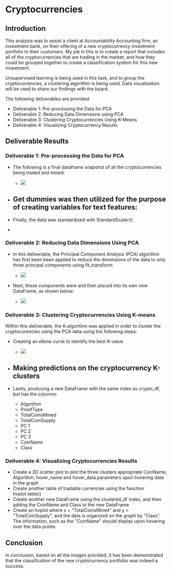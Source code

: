 # Cryptocurrencies

## Introduction

This analysis was to assist a client at Accountability Accounting firm, an investment bank, on their offering of a new cryptocurrency investment portfolio to their customers. My job in this is to create a report that includes all of the cryptocurrencies that are trading in the market, and how they could be grouped together to create a classification system for this new investment. 

Unsupervised learning is being used in this task, and to group the cryptocurrencies, a clustering algorithm is being used. Data visualization will be used to share our findings with the board.

The following deliverables are provided:
- Deliverable 1: Pre-processing the Data for PCA
- Deliverable 2: Reducing Data Dimensions using PCA
- Deliverable 3: Clustering Cryptocurrencies Using K-Means
- Deliverable 4: Visualizing Cryptocurrency Results

## Deliverable Results

### Deliverable 1: Pre-processing the Data for PCA

- The following is a final dataframe snapshot of all the cryptocurrencies being traded and mined:
  - ![](Photos/Deliverable_1)

- Get dummies was then utilized for the purpose of creating variables for text features:
  - 

- Finally, the data was standardized with StandardScaler():
 - 

### Deliverable 2: Reducing Data Dimensions Using PCA

- In this deliverable, the Principal Component Analysis (PCA) algorithm has first been been applied to reduce the dimensions of the data to only three principal components using fit_transform: 
  - ![](Photos/Deliverable_2a)

- Next, these components were and then placed into its own new DataFrame, as shown below:
  - ![](Photos/Deliverable_2b)

### Deliverable 3: Clustering Cryptocurrencies Using K-means

Within this deliverable, the K-algorithm was applied in order to cluster the cryptocurencies using the PCA data using the following steps:
- Creating an elbow curve to identify the best K-value
  - ![](Photos/Elbow_curve)

- Making predictions on the cryptocurrency K-clusters
  - 
- Lastly, producing a new DataFrame with the same index as crypto_df, but has the columns:
    - Algorithm
    - ProofType
    - TotalCoinsMined
    - TotalCoinSupply
    - PC 1
    - PC 2
    - PC 3
    - CoinName
    - Class

### Deliverable 4: Visualizing Cryptocurrencies Results

- Create a 3D scatter plot to plot the three clusters appropriate CoinName, Algorithm, hover_name and hover_data parameters upon hovering  data in the graph
- Create another table of tradable currencies using the function hvplot.table()
- Create another new DataFrame using the clustered_df index, and then adding the CoinName and Class to the new DataFrame
- Create an hvplot where x = "TotalCoinsMined" and y = "TotalCoinSupply", and the data is organized on the graph by "Class". The information, such as the "CoinName" should display upon hovering over the data points.


## Conclusion

In conclusion, based on all the images provided, it has been demonstrated that the classification of the new cryptocurrency portfoliio was indeed a success.

